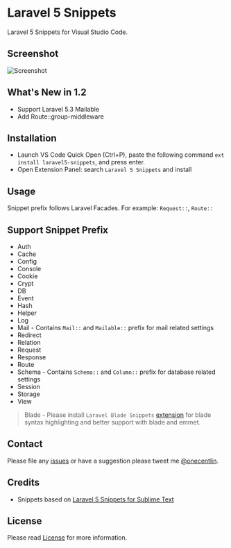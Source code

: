 # Laravel 5 Snippets

Laravel 5 Snippets for Visual Studio Code.

## Screenshot

![Screenshot](https://github.com/onecentlin/laravel5-snippets-vscode/raw/master/images/screenshot.gif)

## What's New in 1.2

* Support Laravel 5.3 Mailable
* Add Route::group-middleware

## Installation

* Launch VS Code Quick Open (Ctrl+P), paste the following command `ext install laravel5-snippets`, and press enter.
* Open Extension Panel: search `Laravel 5 Snippets` and install

## Usage

Snippet prefix follows Laravel Facades. For example: `Request::`, `Route::`

## Support Snippet Prefix

* Auth
* Cache
* Config
* Console
* Cookie
* Crypt
* DB
* Event
* Hash
* Helper
* Log
* Mail - Contains `Mail::` and `Mailable::` prefix for mail related settings
* Redirect
* Relation
* Request
* Response
* Route
* Schema - Contains `Schema::` and `Column::` prefix for database related settings
* Session
* Storage
* View

> Blade - Please install `Laravel Blade Snippets` [extension](https://marketplace.visualstudio.com/items?itemName=onecentlin.laravel-blade) for blade syntax highlighting and better support with blade and emmet.

## Contact

Please file any [issues](https://github.com/onecentlin/laravel5-snippets-vscode/issues) or have a suggestion please tweet me [@onecentlin](https://twitter.com/onecentlin).

## Credits

* Snippets based on [Laravel 5 Snippets for Sublime Text](https://github.com/Lykegenes/laravel-5-snippets)

## License

Please read [License](https://github.com/onecentlin/laravel5-snippets-vscode/blob/master/LICENSE.md) for more information.
